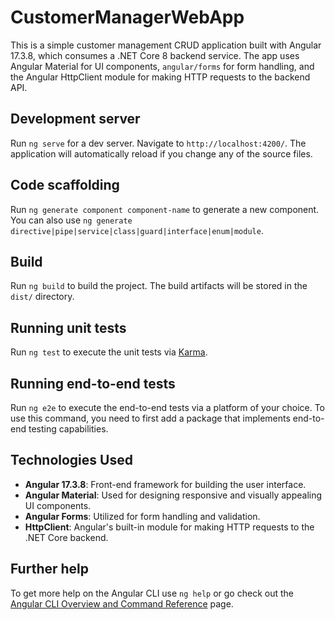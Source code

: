 # CustomerManagerWebApp

This is a simple customer management CRUD application built with Angular 17.3.8, which consumes a .NET Core 8 backend service. The app uses Angular Material for UI components, `angular/forms` for form handling, and the Angular HttpClient module for making HTTP requests to the backend API.

## Development server

Run `ng serve` for a dev server. Navigate to `http://localhost:4200/`. The application will automatically reload if you change any of the source files.

## Code scaffolding

Run `ng generate component component-name` to generate a new component. You can also use `ng generate directive|pipe|service|class|guard|interface|enum|module`.

## Build

Run `ng build` to build the project. The build artifacts will be stored in the `dist/` directory.

## Running unit tests

Run `ng test` to execute the unit tests via [Karma](https://karma-runner.github.io).

## Running end-to-end tests

Run `ng e2e` to execute the end-to-end tests via a platform of your choice. To use this command, you need to first add a package that implements end-to-end testing capabilities.

## Technologies Used

- **Angular 17.3.8**: Front-end framework for building the user interface.
- **Angular Material**: Used for designing responsive and visually appealing UI components.
- **Angular Forms**: Utilized for form handling and validation.
- **HttpClient**: Angular's built-in module for making HTTP requests to the .NET Core backend.

## Further help

To get more help on the Angular CLI use `ng help` or go check out the [Angular CLI Overview and Command Reference](https://angular.io/cli) page.
